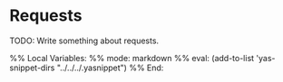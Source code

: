 Requests
========

TODO: Write something about requests.

%% Local Variables:
%% mode: markdown
%% eval: (add-to-list 'yas-snippet-dirs "../../../.yasnippet")
%% End:
